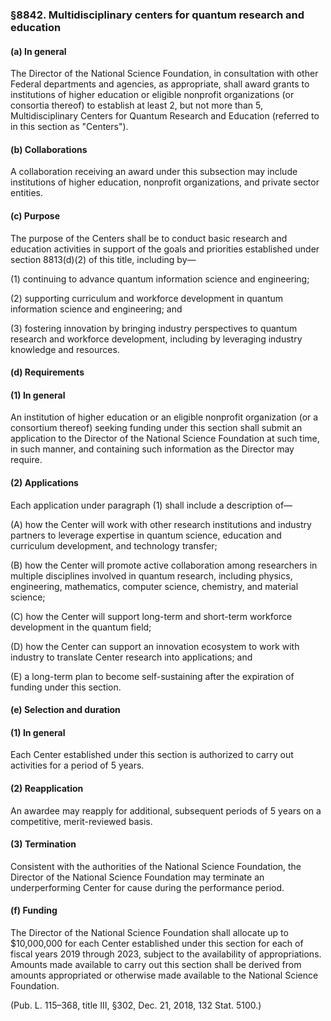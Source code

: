 ### §8842. Multidisciplinary centers for quantum research and education ###

#### (a) In general ####

The Director of the National Science Foundation, in consultation with other Federal departments and agencies, as appropriate, shall award grants to institutions of higher education or eligible nonprofit organizations (or consortia thereof) to establish at least 2, but not more than 5, Multidisciplinary Centers for Quantum Research and Education (referred to in this section as "Centers").

#### (b) Collaborations ####

A collaboration receiving an award under this subsection may include institutions of higher education, nonprofit organizations, and private sector entities.

#### (c) Purpose ####

The purpose of the Centers shall be to conduct basic research and education activities in support of the goals and priorities established under section 8813(d)(2) of this title, including by—

(1) continuing to advance quantum information science and engineering;

(2) supporting curriculum and workforce development in quantum information science and engineering; and

(3) fostering innovation by bringing industry perspectives to quantum research and workforce development, including by leveraging industry knowledge and resources.

#### (d) Requirements ####

#### (1) In general ####

An institution of higher education or an eligible nonprofit organization (or a consortium thereof) seeking funding under this section shall submit an application to the Director of the National Science Foundation at such time, in such manner, and containing such information as the Director may require.

#### (2) Applications ####

Each application under paragraph (1) shall include a description of—

(A) how the Center will work with other research institutions and industry partners to leverage expertise in quantum science, education and curriculum development, and technology transfer;

(B) how the Center will promote active collaboration among researchers in multiple disciplines involved in quantum research, including physics, engineering, mathematics, computer science, chemistry, and material science;

(C) how the Center will support long-term and short-term workforce development in the quantum field;

(D) how the Center can support an innovation ecosystem to work with industry to translate Center research into applications; and

(E) a long-term plan to become self-sustaining after the expiration of funding under this section.

#### (e) Selection and duration ####

#### (1) In general ####

Each Center established under this section is authorized to carry out activities for a period of 5 years.

#### (2) Reapplication ####

An awardee may reapply for additional, subsequent periods of 5 years on a competitive, merit-reviewed basis.

#### (3) Termination ####

Consistent with the authorities of the National Science Foundation, the Director of the National Science Foundation may terminate an underperforming Center for cause during the performance period.

#### (f) Funding ####

The Director of the National Science Foundation shall allocate up to $10,000,000 for each Center established under this section for each of fiscal years 2019 through 2023, subject to the availability of appropriations. Amounts made available to carry out this section shall be derived from amounts appropriated or otherwise made available to the National Science Foundation.

(Pub. L. 115–368, title III, §302, Dec. 21, 2018, 132 Stat. 5100.)